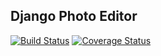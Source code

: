 ## Django Photo Editor
[![Build Status](https://travis-ci.org/andela-hoyeboade/djangophotoeditor.svg?branch=develop)](https://travis-ci.org/andela-hoyeboade/djangophotoeditor) [![Coverage Status](https://coveralls.io/repos/github/andela-hoyeboade/djangophotoeditor/badge.svg?branch=develop)](https://coveralls.io/github/andela-hoyeboade/djangophotoeditor?branch=develop)
